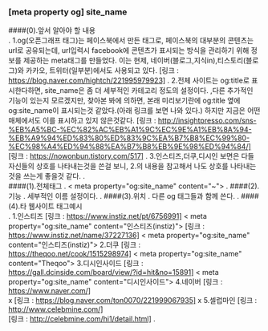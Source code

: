 ### [meta property og] site_name

####(0).앞서 알아야 할 내용  
.
    1.og(오픈그래프 태그)는 페이스북에서 만든 태그로, 페이스북의 대부분의 콘텐츠는 url로 공유되는데, url입력시 facebook에 콘텐츠가 표시되는 방식을 관리하기
        위해 정보를 제공하는 meta태그를 만들었다. 이는 현제, 네이버(블로그,지식in),티스토리(블로그)와 카카오, 트위터(일부분)에서도 사용되고 있다.
        [링크 : https://blog.naver.com/hightch/221995979923]
.
    2.전체 사이트는 og:title로 표시한다하면, site_name은 좀 더 세부적인 카테고리 정도의 설정이다. ,다른 추가적인 기능이 있는지 모르겠지만, 찾아본 봐에 의하면,
        본래 미리보기란에 og:title 옆에 og:site_name이 표시되는것 같았다.(아래 링크를 보면 나와 있다.) 하지만 지금은 어떤 매체에서도 이를 표시하고 있지 않은것같다.
        [링크 : http://insightpresso.com/sns-%EB%A5%BC-%EC%82%AC%EB%A1%9C%EC%9E%A1%EB%8A%94-%EB%A9%94%ED%83%80%ED%83%9C%EA%B7%B8%EC%99%80-%EC%98%A4%ED%94%88%EA%B7%B8%EB%9E%98%ED%94%84/]   
        [링크 : https://nowonbun.tistory.com/517]
.
    3.인스티즈,더쿠,디시인 보면은 다들 자신들의 상호를 나타내는것을 쓴걸 보니, 2.의 내용을 참고해서 나도 상호를 나타내는것을 쓰는게 좋을것 같다.
.    
####(1).전체태그
.
    < meta property="og:site_name" content="~">
.
####(2).기능
.
    세부적인 이름 설정이다.
.
####(3).위치
.
    다른 og 태그들과 함께 쓴다.
.
####(4).타 웹사이트 태그예시    
. 
        1.인스티즈
            [링크 : https://www.instiz.net/pt/6756991]
                < meta property="og:site_name" content="인스티즈(instiz)">
            [링크 : https://www.instiz.net/name/37227136]
                < meta property="og:site_name" content="인스티즈(instiz)">
        2.더쿠
            [링크 : https://theqoo.net/cook/1515298974]
                < meta property="og:site_name" content="Theqoo">
        3.디시인사이드
            [링크 : https://gall.dcinside.com/board/view/?id=hit&no=15891]
                < meta property="og:site_name" content="디시인사이드">
        4.네이버
            [링크 : https://www.naver.com/]   
                x
            [링크 : https://blog.naver.com/ton0070/221999067935]
                x
        5.셀럽마인
            [링크 : http://www.celebmine.com/]   
            [링크 : http://celebmine.com/hi1/detail.html]
.